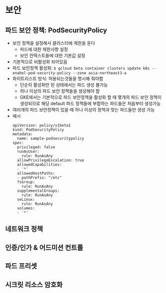# 보안

## 파드 보안 정책: PodSecurityPolicy
- 보안 정책을 설정해서 클러스터에 제한을 둔다
  - 파드에 대한 제한사항 설정
  - 보안 컨텍스트들에 대한 기본값 설정
- 기본적으로 비활성화 되어있음
- 파드 보안정책 활성화: ```$ gcloud beta container clusters update k8s --enabel-pod-security-policy --zone asia-northeast3-a```
- 화이트리스트 방식: 허용되는것들을 명시해 줘야함
  - 단순히 활성화만 된 상태에서는 파드 생성 불가능
  - 하나 이상의 파드 보안 정책들을 생성해야 함
  - GKE에서는 기본적으로 파드 보안정책을 활성화 할 때 몇개의 파드 보안 정책이 생성되므로 해당 default 파드 정책들에 부합하는 파드들은 처음부터 생성가능
- 여러개의 파드 보안정책이 있을 때 하나 이상의 정책과 맞는 파드들만 생성 가능
- 예시
  ```
  apiVersion: policy/v1beta1
  kind: PodSecurityPolicy
  metadata:
    name: sample-podsecuritypolicy
  spec:
    privileged: false
    runAsUser:
      rule: RunAsAny
    allowPrivilegeEscalation: true
    allowedCapabilities:
    - '*'
    allowedHostPaths:
    - pathPrefix: "/etc"
    fsGroup:
      rule: RunAsAny
    supplementalGroups:
      rule: RunAsAny
    seLinux:
      rule: RunAsAny
    volumes:
    - '*'
  ```

## 네트워크 정책

## 인증/인가 & 어드미션 컨트롤

## 파드 프리셋

## 시크릿 리소스 암호화
